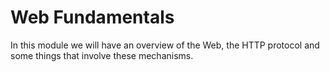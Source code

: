# Web Fundamentals

In this module we will have an overview of the Web, the HTTP protocol and some things that involve these mechanisms.